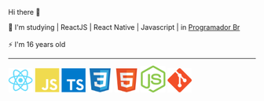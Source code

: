 Hi there 👋

🌱 I'm studying | ReactJS | React Native | Javascript | in <a href="https://programadorbr.com" target="_blank"> Programador Br</a><br/><br/>
⚡ I'm 16 years old <br/>
<hr></hr>
<div style="display:block">
<img width="50px"  src="react-original.svg"/>
<img width="50px" src="javascript-plain.svg"/>
<img width="50px" src="typescript-original.svg"/>
<img width="50px" src="css3-original.svg"/>
<img width="50px" src="html5-original.svg"/>
<img width="50px" src="Node.svg"/>
<img width="50px" src="git-original.svg"/>
  </div>
<!--
<img src="file:///C:/Users/pc/Downloads/react-original.svg"> <img src="https://raw.githubusercontent.com/devicons/devicon/master/icons/javascript/javascript-plain.svg"> <img src="https://raw.githubusercontent.com/devicons/devicon/master/icons/typescript/typescript-original.svg"> <img src="https://raw.githubusercontent.com/devicons/devicon/master/icons/css3/css3-original.svg"><img src="https://raw.githubusercontent.com/devicons/devicon/master/icons/html5/html5-original.svg"><img src="https://camo.githubusercontent.com/29e705dcac8d111d67e72cab2037b3d7a5a8dc63ca9291a7a3f226baccb07f28/68747470733a2f2f63646e2e776f726c64766563746f726c6f676f2e636f6d2f6c6f676f732f6e6f64656a732d69636f6e2e737667"><img src="https://raw.githubusercontent.com/devicons/devicon/master/icons/git/git-original.svg">
<!--
**LuisHeli/LuisHeli** is a ✨ _special_ ✨ repository because its `README.md` (this file) appears on your GitHub profile.

Here are some ideas to get you started:

- 🔭 I’m currently working on ...
- 🌱 I’m currently learning ...
- 👯 I’m looking to collaborate on ...
- 🤔 I’m looking for help with ...
- 💬 Ask me about ...
- 📫 How to reach me: ...
- 😄 Pronouns: ...
- ⚡ Fun fact: ...
-->

